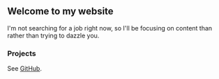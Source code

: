 ## Welcome to my website

I'm not searching for a job right now, so I'll be focusing on content than rather than trying to dazzle you. 

### Projects

See [GitHub](https://github.com/NathanCastle).
